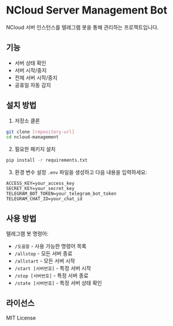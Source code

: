 # NCloud Server Management Bot

NCloud 서버 인스턴스를 텔레그램 봇을 통해 관리하는 프로젝트입니다.

## 기능

- 서버 상태 확인
- 서버 시작/중지
- 전체 서버 시작/중지
- 공휴일 자동 감지

## 설치 방법

1. 저장소 클론
```bash
git clone [repository-url]
cd ncloud-management
```

2. 필요한 패키지 설치
```bash
pip install -r requirements.txt
```

3. 환경 변수 설정
`.env` 파일을 생성하고 다음 내용을 입력하세요:
```
ACCESS_KEY=your_access_key
SECRET_KEY=your_secret_key
TELEGRAM_BOT_TOKEN=your_telegram_bot_token
TELEGRAM_CHAT_ID=your_chat_id
```

## 사용 방법

텔레그램 봇 명령어:
- `/도움말` - 사용 가능한 명령어 목록
- `/allstop` - 모든 서버 종료
- `/allstart` - 모든 서버 시작
- `/start [서버번호]` - 특정 서버 시작
- `/stop [서버번호]` - 특정 서버 종료
- `/state [서버번호]` - 특정 서버 상태 확인

## 라이선스

MIT License
